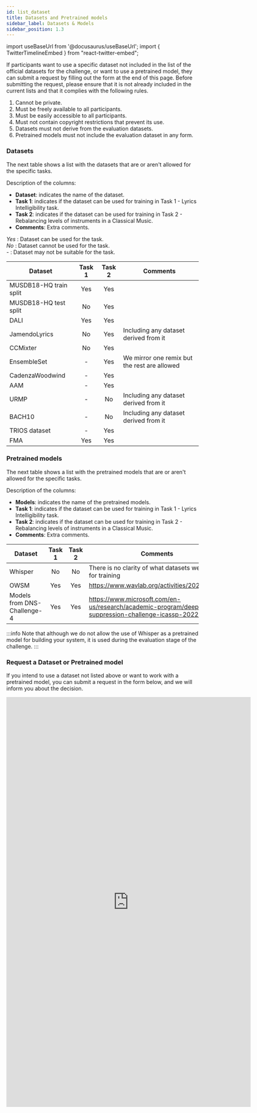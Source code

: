 ```yaml
---
id: list_dataset
title: Datasets and Pretrained models
sidebar_label: Datasets & Models
sidebar_position: 1.3
---
```

import useBaseUrl from '@docusaurus/useBaseUrl';
import { TwitterTimelineEmbed } from "react-twitter-embed";


If participants want to use a specific dataset not included in the list of the official datasets for the challenge,
or want to use a pretrained model, they can submit a request by filling out the form at the end of this page. 
Before submitting the request, please ensure that it is not already included in the current lists and that it complies with the following rules.

1. Cannot be private.
2. Must be freely available to all participants.
3. Must be easily accessible to all participants.
4. Must not contain copyright restrictions that prevent its use.
5. Datasets must not derive from the evaluation datasets.
6. Pretrained models must not include the evaluation dataset in any form.

### Datasets

The next table shows a list with the datasets that are or aren't allowed for the specific tasks. 

Description of the columns:

- **Dataset**: indicates the name of the dataset.
- **Task 1**: indicates if the dataset can be used for training in Task 1 - Lyrics Intelligibility task.
- **Task 2**: indicates if the dataset can be used for training in Task 2 - Rebalancing levels of instruments in a Classical Music.
- **Comments**: Extra comments.

_Yes_ : Dataset can be used for the task.  
_No_ : Dataset cannot be used for the task.  
_-_ : Dataset may not be suitable for the task.  

| Dataset                | Task 1 | Task 2 | Comments                                     |
|------------------------|:------:|:------:|----------------------------------------------|
| MUSDB18-HQ train split |  Yes   |  Yes   |                                              |
| MUSDB18-HQ test split  |   No   |  Yes   |                                              |
| DALI                   |  Yes   |  Yes   |                                              |
| JamendoLyrics          |   No   |  Yes   | Including any dataset derived from it        |
| CCMixter               |   No   |  Yes   |                                              |
| EnsembleSet            |   -    |  Yes   | We mirror one remix but the rest are allowed |
| CadenzaWoodwind        |   -    |  Yes   |                                              |
| AAM                    |   -    |  Yes   |                                              |
| URMP                   |   -    |   No   | Including any dataset derived from it        |
| BACH10                 |   -    |   No   | Including any dataset derived from it        |
| TRIOS dataset          |   -    |  Yes   |                                              |
| FMA                    |  Yes   |  Yes   |                                              |

### Pretrained models

The next table shows a list with the pretrained models that are or aren't allowed for the specific tasks.

Description of the columns:

- **Models**: indicates the name of the pretrained models.
- **Task 1**: indicates if the dataset can be used for training in Task 1 - Lyrics Intelligibility task.
- **Task 2**: indicates if the dataset can be used for training in Task 2 - Rebalancing levels of instruments in a Classical Music.
- **Comments**: Extra comments.


| Dataset                     | Task 1 | Task 2 | Comments                                                                                                |
|-----------------------------|:------:|:------:|---------------------------------------------------------------------------------------------------------|
| Whisper                     |   No   |   No   | There is no clarity of what datasets were used for training                                             |
| OWSM                        |  Yes   |  Yes   | https://www.wavlab.org/activities/2024/owsm/                                                            |
| Models from DNS-Challenge-4 |  Yes   |  Yes   | https://www.microsoft.com/en-us/research/academic-program/deep-noise-suppression-challenge-icassp-2022/ |

:::info
Note that although we do not allow the use of Whisper as a pretrained model for building your system, it is used 
during the evaluation stage of the challenge.
:::

### Request a Dataset or Pretrained model

If you intend to use a dataset not listed above or want to work with a pretrained model, 
you can submit a request in the form below, and we will inform you about the decision.

<iframe src="https://docs.google.com/forms/d/e/1FAIpQLSfYyrhxsbmx9C4hLCWOfnnHC9hdOKAvVVLrzgPHR8wjjcpFyQ/viewform?embedded=true" width="640" height="1072" frameborder="0" marginheight="0" marginwidth="0">Loading…</iframe>

